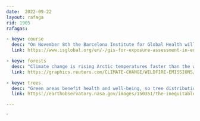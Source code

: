 ```yaml
---
date:  2022-09-22
layout: rafaga
rid: 1905
rafagas:

- keyw: course
  desc: "On November 8th the Barcelona Institute for Global Health will start an online course about GIS development for environmental research with Open Source software (QGIS, R, Python)"
  link: https://www.isglobal.org/en/-/gis-for-exposure-assessment-in-environmental-health-research

- keyw: forests
  desc: "Climate change is rising Arctic temperatures faster than the world average, and wildfires are moving to the North pole burning boreal forests and tundra, liberating large amounts of greenhouse gases"
  link: https://graphics.reuters.com/CLIMATE-CHANGE/WILDFIRE-EMISSIONS/zjvqkrwmnvx/index.html

- keyw: trees
  desc: "Green areas benefit health and well-being, so tree distribution in cities should improve to reduce heat islands, especially in the poorest communities"
  link: https://earthobservatory.nasa.gov/images/150351/the-inequitable-distribution-of-urban-trees

---
```

`
